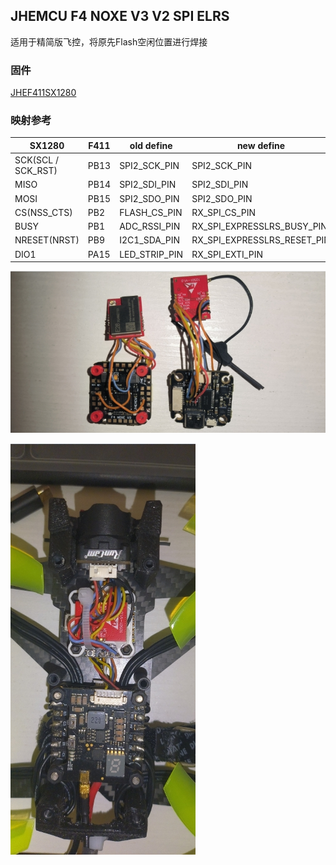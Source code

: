 ## JHEMCU F4 NOXE V3 V2 SPI ELRS

适用于精简版飞控，将原先Flash空闲位置进行焊接

### 固件

[JHEF411SX1280](../betaflight/obj/)


### 映射参考

| SX1280             | F411 | old define    | new define                  |
| ------------------ | ---- | ------------- | --------------------------- |
| SCK(SCL / SCK_RST) | PB13 | SPI2_SCK_PIN  | SPI2_SCK_PIN                |
| MISO               | PB14 | SPI2_SDI_PIN  | SPI2_SDI_PIN                |
| MOSI               | PB15 | SPI2_SDO_PIN  | SPI2_SDO_PIN                |
| CS(NSS_CTS)        | PB2  | FLASH_CS_PIN  | RX_SPI_CS_PIN               |
| BUSY               | PB1  | ADC_RSSI_PIN  | RX_SPI_EXPRESSLRS_BUSY_PIN  |
| NRESET(NRST)       | PB9  | I2C1_SDA_PIN  | RX_SPI_EXPRESSLRS_RESET_PIN |
| DIO1               | PA15 | LED_STRIP_PIN | RX_SPI_EXTI_PIN             |


![](./img/20240603090338.png)

![](./img/20240603090301.png)

